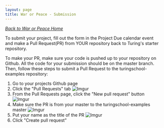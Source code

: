 ```yaml
---
layout: page
title: War or Peace - Submission
---
```


_[Back to War or Peace Home](./index)_

To submit your project, fill out the form in the Project Due calendar event and make a Pull Request(PR) from YOUR repository back to Turing's starter repository.

To make your PR, make sure your code is pushed up to your repository on Github. All the code for your submission should be on the master branch. Then, follow these steps to submit a Pull Request to the turingschool-examples repository:

1. Go to your projects Github page
1. Click the "Pull Requests" tab ![Imgur](https://i.imgur.com/cQrcknU.png)
1. From the Pull Requests page, click the "New pull request" button ![Imgur](https://i.imgur.com/RgrzM5t.png)
1. Make sure the PR is from your master to the turingschool-examples master ![Imgur](https://i.imgur.com/ieLgjQv.png)
1. Put your name as the title of the PR ![Imgur](https://i.imgur.com/bQlPmj8.png)
1. Click "Create pull request"
